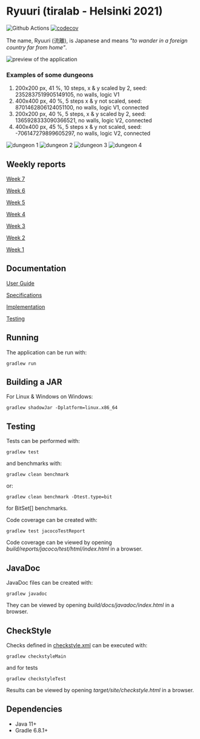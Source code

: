 # Ryuuri (tiralab - Helsinki 2021)

![Github Actions](https://github.com/Luukuton/Ryuuri-tiralab2021/workflows/Java%20CI%20with%20Gradle/badge.svg) 
[![codecov](https://codecov.io/gh/Luukuton/Ryuuri-tiralab2021/branch/main/graph/badge.svg?token=JU6DOB0RLA)](https://codecov.io/gh/Luukuton/Ryuuri-tiralab2021)

The name, Ryuuri (流離), is Japanese and means _"to wander in a foreign country far from home"_.

![preview of the application](documentation/images/preview.gif)

### Examples of some dungeons

1. 200x200 px, 41 %, 10 steps, x & y scaled by 2, seed: 2352837519905149105, no walls, logic V1
2. 400x400 px, 40 %, 5 steps x & y not scaled, seed: 8701462806124051100, no walls, logic V1, connected
3. 200x200 px, 40 %, 5 steps, x & y scaled by 2, seed: 1365928333090366521, no walls, logic V2, connected
4. 400x400 px, 45 %, 5 steps x & y not scaled, seed: -706147279899605297, no walls, logic V2, connected

![dungeon 1](documentation/images/200x200_41%25_10steps_2x2scale_logicV1_nowalls_seed2352837519905149105.png)
![dungeon 2](documentation/images/400x400_40%25_5steps_1x1scale_logicV1_nowalls_connected_seed8701462806124051100.png)
![dungeon 3](documentation/images/200x200_40%25_5steps_2x2scale_logicV2_nowalls_connected_seed1365928333090366521.png)
![dungeon 4](documentation/images/400x400_45%25_5steps_1x1scale_logicV2_nowalls_connected_seed-706147279899605297.png)

## Weekly reports

[Week 7](documentation/weekly_reports/week7.md)

[Week 6](documentation/weekly_reports/week6.md)

[Week 5](documentation/weekly_reports/week5.md)

[Week 4](documentation/weekly_reports/week4.md)

[Week 3](documentation/weekly_reports/week3.md)

[Week 2](documentation/weekly_reports/week2.md)

[Week 1](documentation/weekly_reports/week1.md)

## Documentation

[User Guide](documentation/user_guide.md)

[Specifications](documentation/specifications.md)

[Implementation](documentation/implementation.md)

[Testing](documentation/testing.md)

## Running

The application can be run with:
```
gradlew run
```

## Building a JAR
For Linux & Windows on Windows:
```
gradlew shadowJar -Dplatform=linux.x86_64
```

## Testing

Tests can be performed with: 
```
gradlew test
```

and benchmarks with: 
```
gradlew clean benchmark
```
or:
```
gradlew clean benchmark -Dtest.type=bit
```
for BitSet[] benchmarks.

Code coverage can be created with:
```
gradlew test jacocoTestReport
```

Code coverage can be viewed by opening _build/reports/jacoco/test/html/index.html_ in a browser.

## JavaDoc

JavaDoc files can be created with:
```
gradlew javadoc
```

They can be viewed by opening _build/docs/javadoc/index.html_ in a browser.

## CheckStyle

Checks defined in [checkstyle.xml](config/checkstyle/checkstyle.xml) can be executed with:
```
gradlew checkstyleMain
```
and for tests
```
gradlew checkstyleTest
```

Results can be viewed by opening _target/site/checkstyle.html_ in a browser.

## Dependencies
* Java 11+
* Gradle 6.8.1+
